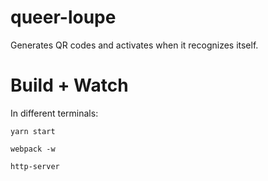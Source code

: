 # queer-loupe

Generates QR codes and activates when it recognizes itself.

# Build + Watch

In different terminals:

```
yarn start
```

```
webpack -w
```


```
http-server
```
